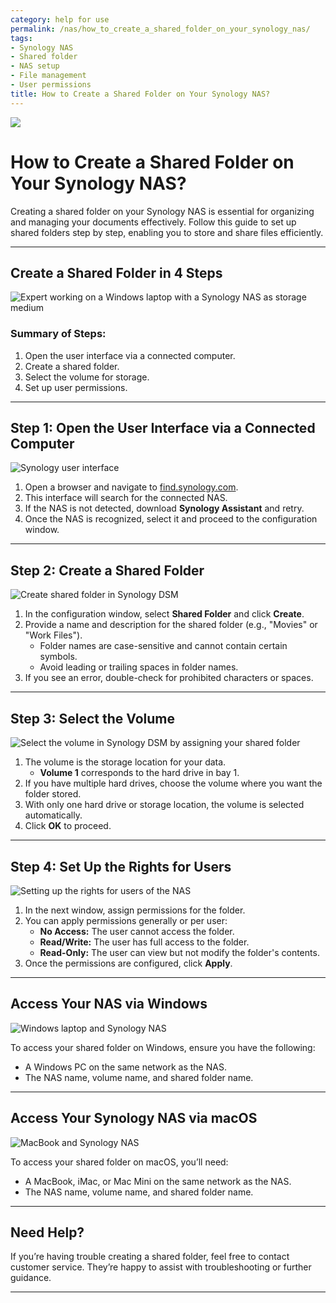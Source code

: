 ```yaml
---
category: help for use
permalink: /nas/how_to_create_a_shared_folder_on_your_synology_nas/
tags:
- Synology NAS
- Shared folder
- NAS setup
- File management
- User permissions
title: How to Create a Shared Folder on Your Synology NAS?
---
```

![](/assets/images/nas/how_to_create_a_shared_folder_on_your_synology_nas.jpeg)

# How to Create a Shared Folder on Your Synology NAS?

Creating a shared folder on your Synology NAS is essential for organizing and managing your documents effectively. Follow this guide to set up shared folders step by step, enabling you to store and share files efficiently.

---

## Create a Shared Folder in 4 Steps

![Expert working on a Windows laptop with a Synology NAS as storage medium](/assets/images/nas/232f2c658f667c89c644dc62c4fab8a8.jpeg)

### Summary of Steps:
1. Open the user interface via a connected computer.  
2. Create a shared folder.  
3. Select the volume for storage.  
4. Set up user permissions.

---

## Step 1: Open the User Interface via a Connected Computer

![Synology user interface](/assets/images/nas/84a7d330e9dec3cd6dece735a475910c.jpeg)

1. Open a browser and navigate to [find.synology.com](http://find.synology.com).  
2. This interface will search for the connected NAS.  
3. If the NAS is not detected, download **Synology Assistant** and retry.  
4. Once the NAS is recognized, select it and proceed to the configuration window.

---

## Step 2: Create a Shared Folder

![Create shared folder in Synology DSM](/assets/images/nas/4299eca8f9625ff89d38ae8cf9de749a.jpeg)

1. In the configuration window, select **Shared Folder** and click **Create**.  
2. Provide a name and description for the shared folder (e.g., "Movies" or "Work Files").  
   - Folder names are case-sensitive and cannot contain certain symbols.  
   - Avoid leading or trailing spaces in folder names.  
3. If you see an error, double-check for prohibited characters or spaces.

---

## Step 3: Select the Volume

![Select the volume in Synology DSM by assigning your shared folder](/assets/images/nas/d4cc97079f2a5469e3f2c12a4e394fad.jpeg)

1. The volume is the storage location for your data.  
   - **Volume 1** corresponds to the hard drive in bay 1.  
2. If you have multiple hard drives, choose the volume where you want the folder stored.  
3. With only one hard drive or storage location, the volume is selected automatically.  
4. Click **OK** to proceed.

---

## Step 4: Set Up the Rights for Users

![Setting up the rights for users of the NAS](/assets/images/nas/75406443b23150a711d2ea35bb04470e.jpeg)

1. In the next window, assign permissions for the folder.  
2. You can apply permissions generally or per user:  
   - **No Access:** The user cannot access the folder.  
   - **Read/Write:** The user has full access to the folder.  
   - **Read-Only:** The user can view but not modify the folder's contents.  
3. Once the permissions are configured, click **Apply**.

---

## Access Your NAS via Windows

![Windows laptop and Synology NAS](/assets/images/nas/72579b26ff5eae30a4e8e1e22cce0f5f.jpeg)

To access your shared folder on Windows, ensure you have the following:

- A Windows PC on the same network as the NAS.  
- The NAS name, volume name, and shared folder name.  

---

## Access Your Synology NAS via macOS

![MacBook and Synology NAS](/assets/images/nas/876db2e59e8a3808e57cf3f74d04f8d0.jpeg)

To access your shared folder on macOS, you’ll need:

- A MacBook, iMac, or Mac Mini on the same network as the NAS.  
- The NAS name, volume name, and shared folder name.  


---

## Need Help?

If you’re having trouble creating a shared folder, feel free to contact customer service. They’re happy to assist with troubleshooting or further guidance.

---
